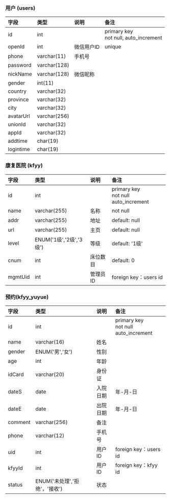 ### 用户 (users)
|字段   |类型  |说明   |备注   |
|:-----|:-----|:------|:------|
|id    |int   | |primary key<br>not null, auto_increment |
|openId |int |微信用户ID |unique|
|phone  |varchar(11) |手机号 ||
|password  |varchar(128) | ||
|nickName  |varchar(128) |微信昵称||
|gender  |int(11) | ||
|country  |varchar(32) | ||
|province  |varchar(32) | ||
|city  |varchar(32) | ||
|avatarUrl  |varchar(256) | ||
|unionId  |varchar(32) | ||
|appId  |varchar(32) | ||
|addtime  |char(19) | ||
|logintime  |char(19) | ||

### 康复医院 (kfyy)
|字段   |类型  |说明   |备注   |
|:-----|:-----|:------|:------|
|id    |int   | |primary key<br>not null auto_increment |
|name  |varchar(255)|名称|not null|
|addr  |varchar(255)|地址|default: null|
|url   |varchar(255)|主页|default: null|
|level |ENUM('1级','2级','3级')|等级|default: '1级'|
|cnum  |int   |床位数目|default: 0|
|mgmtUid |int   |管理员ID|foreign key：users id|

### 预约(kfyy_yuyue)
|字段   |类型  |说明   |备注   |
|:-----|:-----|:------|:------|
|id    |int   | |primary key<br>not null auto_increment|
|name  |varchar(16) |姓名||
|gender|ENUM('男','女') |性别 ||
|age   |int |年龄 ||
|idCard|varchar(20) |身份证 ||
|dateS |date|入院日期|年-月-日|
|dateE |date|出院日期|年-月-日|
|comment|varchar(256)|备注||
|phone|varchar(12)|手机号||
|uid  |int   |用户ID|foreign key：users id|
|kfyyId  |int   |用户ID|foreign key：kfyy id|
|status|ENUM('未处理','拒绝'，'接收') |状态 ||
